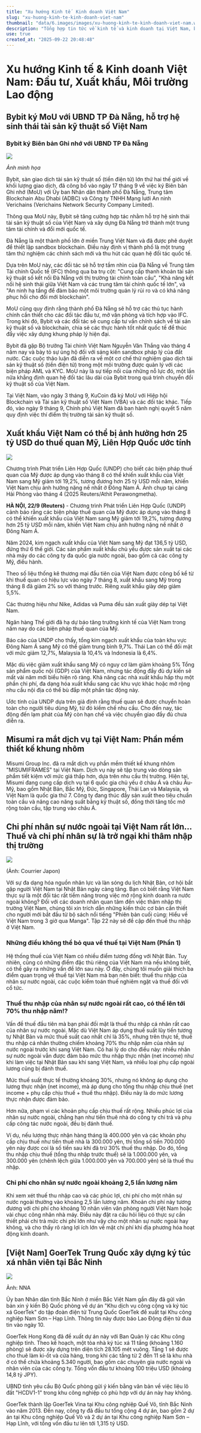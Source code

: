 ```yaml
---
title: "Xu hướng Kinh tế  Kinh doanh Việt Nam"
slug: "xu-huong-kinh-te-kinh-doanh-viet-nam"
thumbnail: "data/6.images/images/xu-huong-kinh-te-kinh-doanh-viet-nam.webp"
description: "Tổng hợp tin tức về kinh tế và kinh doanh tại Việt Nam, bao gồm hợp tác của Bybit tại Đà Nẵng, tác động thuế quan Mỹ lên xuất khẩu, dịch vụ mới của Misumi, chi phí nhân sự nước ngoài và dự án GoerTek."
use: true
created_at: "2025-09-22 20:48:48"
---
```


# Xu hướng Kinh tế & Kinh doanh Việt Nam: Đầu tư, Xuất khẩu, Môi trường Lao động

## Bybit ký MoU với UBND TP Đà Nẵng, hỗ trợ hệ sinh thái tài sản kỹ thuật số Việt Nam

### Bybit ký Biên bản Ghi nhớ với UBND TP Đà Nẵng

![](/images/20250922-00010003-neweco-000-2-view.webp)

*Ảnh minh họa*

Bybit, sàn giao dịch tài sản kỹ thuật số (tiền điện tử) lớn thứ hai thế giới về khối lượng giao dịch, đã công bố vào ngày 17 tháng 9 về việc ký Biên bản Ghi nhớ (MoU) với Ủy ban Nhân dân thành phố Đà Nẵng, Trung tâm Blockchain Abu Dhabi (ADBC) và Công ty TNHH Mạng lưới An ninh Verichains (Verichains Network Security Company Limited).

Thông qua MoU này, Bybit sẽ tăng cường hợp tác nhằm hỗ trợ hệ sinh thái tài sản kỹ thuật số của Việt Nam và xây dựng Đà Nẵng trở thành một trung tâm tài chính và đổi mới quốc tế.

Đà Nẵng là một thành phố lớn ở miền Trung Việt Nam và đã được phê duyệt để thiết lập sandbox blockchain. Điều này định vị thành phố là một trung tâm thử nghiệm các chính sách mới và thu hút các quan hệ đối tác quốc tế.

Dựa trên MoU này, các đối tác sẽ hỗ trợ tầm nhìn của Đà Nẵng về Trung tâm Tài chính Quốc tế (IFC) thông qua ba trụ cột: "Cung cấp thanh khoản tài sản kỹ thuật số kết nối Đà Nẵng với thị trường tài chính toàn cầu", "Khả năng kết nối hệ sinh thái giữa Việt Nam và các trung tâm tài chính quốc tế lớn", và "An ninh hạ tầng để đảm bảo một môi trường quản lý rủi ro và có khả năng phục hồi cho đổi mới blockchain".

MoU cũng quy định rằng thành phố Đà Nẵng sẽ hỗ trợ các thủ tục hành chính cần thiết cho các đối tác đầu tư, mở văn phòng và tích hợp vào IFC. Trong khi đó, Bybit và các đối tác sẽ cung cấp tư vấn chính sách về tài sản kỹ thuật số và blockchain, chia sẻ các thực hành tốt nhất quốc tế để thúc đẩy việc xây dựng khung pháp lý hiện đại.

Bybit đã gặp Bộ trưởng Tài chính Việt Nam Nguyễn Văn Thắng vào tháng 4 năm nay và bày tỏ sự ủng hộ đối với sáng kiến sandbox pháp lý của đất nước. Các cuộc thảo luận đã diễn ra về một cơ chế thử nghiệm giao dịch tài sản kỹ thuật số (tiền điện tử) trong một môi trường được quản lý với các biện pháp AML và KYC. MoU này là sự tiếp nối của những nỗ lực đó, một lần nữa khẳng định quan hệ đối tác lâu dài của Bybit trong quá trình chuyển đổi kỹ thuật số của Việt Nam.

Tại Việt Nam, vào ngày 3 tháng 9, KuCoin đã ký MoU với Hiệp hội Blockchain và Tài sản kỹ thuật số Việt Nam (VBA) và các đối tác khác. Tiếp đó, vào ngày 9 tháng 9, Chính phủ Việt Nam đã ban hành nghị quyết 5 năm quy định việc thí điểm thị trường tài sản kỹ thuật số.

## Xuất khẩu Việt Nam có thể bị ảnh hưởng hơn 25 tỷ USD do thuế quan Mỹ, Liên Hợp Quốc ước tính

![](/images/20250922-00000083-reut-000-1-view.webp)

Chương trình Phát triển Liên Hợp Quốc (UNDP) cho biết các biện pháp thuế quan của Mỹ được áp dụng vào tháng 8 có thể khiến xuất khẩu của Việt Nam sang Mỹ giảm tới 19,2%, tương đương hơn 25 tỷ USD mỗi năm, khiến Việt Nam chịu ảnh hưởng nặng nề nhất ở Đông Nam Á. Ảnh chụp tại cảng Hải Phòng vào tháng 4 (2025 Reuters/Athit Perawongmetha).

**HÀ NỘI, 22/9 (Reuters)** - Chương trình Phát triển Liên Hợp Quốc (UNDP) cảnh báo rằng các biện pháp thuế quan của Mỹ được áp dụng vào tháng 8 có thể khiến xuất khẩu của Việt Nam sang Mỹ giảm tới 19,2%, tương đương hơn 25 tỷ USD mỗi năm, khiến Việt Nam chịu ảnh hưởng nặng nề nhất ở Đông Nam Á.

Năm 2024, kim ngạch xuất khẩu của Việt Nam sang Mỹ đạt 136,5 tỷ USD, đứng thứ 6 thế giới. Các sản phẩm xuất khẩu chủ yếu được sản xuất tại các nhà máy do các công ty đa quốc gia nước ngoài, bao gồm cả các công ty Mỹ, điều hành.

Theo số liệu thống kê thương mại đầu tiên của Việt Nam được công bố kể từ khi thuế quan có hiệu lực vào ngày 7 tháng 8, xuất khẩu sang Mỹ trong tháng 8 đã giảm 2% so với tháng trước. Riêng xuất khẩu giày dép giảm 5,5%.

Các thương hiệu như Nike, Adidas và Puma đều sản xuất giày dép tại Việt Nam.

Ngân hàng Thế giới đã hạ dự báo tăng trưởng kinh tế của Việt Nam trong năm nay do các biện pháp thuế quan của Mỹ.

Báo cáo của UNDP cho thấy, tổng kim ngạch xuất khẩu của toàn khu vực Đông Nam Á sang Mỹ có thể giảm trung bình 9,7%. Thái Lan có thể đối mặt với mức giảm 12,7%, Malaysia là 10,4% và Indonesia là 6,4%.

Mặc dù việc giảm xuất khẩu sang Mỹ có nguy cơ làm giảm khoảng 5% Tổng sản phẩm quốc nội (GDP) của Việt Nam, nhưng tác động đầy đủ dự kiến sẽ mất vài năm mới biểu hiện rõ ràng. Khả năng các nhà xuất khẩu hấp thụ một phần chi phí, đa dạng hóa xuất khẩu sang các khu vực khác hoặc mở rộng nhu cầu nội địa có thể bù đắp một phần tác động này.

Ước tính của UNDP dựa trên giả định rằng thuế quan sẽ được chuyển hoàn toàn cho người tiêu dùng Mỹ, từ đó kiềm chế nhu cầu. Cho đến nay, tác động đến lạm phát của Mỹ còn hạn chế và việc chuyển giao đầy đủ chưa diễn ra.

## Misumi ra mắt dịch vụ tại Việt Nam: Phần mềm thiết kế khung nhôm

Misumi Group Inc. đã ra mắt dịch vụ phần mềm thiết kế khung nhôm "MISUMIFRAMES" tại Việt Nam. Dịch vụ này sẽ tập trung vào dòng sản phẩm tiết kiệm với mức giá thấp hơn, dựa trên nhu cầu thị trường. Hiện tại, Misumi đang cung cấp dịch vụ tại 6 quốc gia chủ yếu ở châu Á và châu Âu-Mỹ, bao gồm Nhật Bản, Bắc Mỹ, Đức, Singapore, Thái Lan và Malaysia, và Việt Nam là quốc gia thứ 7. Công ty đang thúc đẩy sản xuất theo tiêu chuẩn toàn cầu và nâng cao năng suất bằng kỹ thuật số, đồng thời tăng tốc mở rộng toàn cầu, tập trung vào châu Á.

## Chi phí nhân sự nước ngoài tại Việt Nam rất lớn... Thuế và chi phí nhân sự là trở ngại khi thâm nhập thị trường

![](/images/20250922-00000001-courrier-000-1-view.webp)

(Ảnh: Courrier Japon)

Với sự đa dạng hóa nguồn nhân lực và làn sóng du lịch Nhật Bản, cơ hội bắt gặp người Việt Nam tại Nhật Bản ngày càng tăng. Bạn có biết rằng Việt Nam thực sự là một đối tác rất tiềm năng trong việc mở rộng kinh doanh ra nước ngoài không? Đối với các doanh nhân quan tâm đến việc thâm nhập thị trường Việt Nam, chúng tôi xin trích dẫn những kiến thức cơ bản cần thiết cho người mới bắt đầu từ bộ sách nổi tiếng "Phiên bản cuối cùng: Hiểu về Việt Nam trong 3 giờ qua Manga".
Tập 22 này sẽ đề cập đến thuế thu nhập ở Việt Nam.

### Những điều không thể bỏ qua về thuế tại Việt Nam (Phần 1)

Hệ thống thuế của Việt Nam có nhiều điểm tương đồng với Nhật Bản. Tuy nhiên, cũng có những điểm đặc thù riêng của Việt Nam mà nếu không biết, có thể gây ra những vấn đề lớn sau này.
Ở đây, chúng tôi muốn giải thích ba điểm quan trọng về thuế tại Việt Nam mà bạn nên biết: thuế thu nhập của nhân sự nước ngoài, các cuộc kiểm toán thuế nghiêm ngặt và thuế đối với cổ tức.

### Thuế thu nhập của nhân sự nước ngoài rất cao, có thể lên tới 70% thu nhập năm!?

Vấn đề thuế đầu tiên mà bạn phải đối mặt là thuế thu nhập cá nhân rất cao của nhân sự nước ngoài. Mặc dù Việt Nam áp dụng thuế suất lũy tiến tương tự Nhật Bản và mức thuế suất cao nhất chỉ là 35%, nhưng trên thực tế, thuế thu nhập cá nhân thường chiếm khoảng 70% thu nhập năm của nhân sự nước ngoài trước khi sang Việt Nam.
Có hai lý do cho điều này: nhiều nhân sự nước ngoài vẫn được đảm bảo mức thu nhập thực nhận (net income) như khi làm việc tại Nhật Bản sau khi sang Việt Nam, và nhiều loại phụ cấp ngoài lương cũng bị đánh thuế.

Mức thuế suất thực tế thường khoảng 30%, nhưng nó không áp dụng cho lương thực nhận (net income), mà áp dụng cho tổng thu nhập chịu thuế (net income + phụ cấp chịu thuế + thuế thu nhập). Điều này là do mức lương thực nhận được đảm bảo.

Hơn nữa, phạm vi các khoản phụ cấp chịu thuế rất rộng. Nhiều phúc lợi của nhân sự nước ngoài, chẳng hạn như tiền thuê nhà do công ty chi trả và phụ cấp công tác nước ngoài, đều bị đánh thuế.

Ví dụ, nếu lương thực nhận hàng tháng là 400.000 yên và các khoản phụ cấp chịu thuế như tiền thuê nhà là 300.000 yên, thì tổng số tiền 700.000 yên này được coi là số tiền sau khi đã trừ 30% thuế thu nhập. Do đó, tổng thu nhập chịu thuế (tổng thu nhập trước thuế) sẽ là 1.000.000 yên, và 300.000 yên (chênh lệch giữa 1.000.000 yên và 700.000 yên) sẽ là thuế thu nhập.

### Chi phí cho nhân sự nước ngoài khoảng 2,5 lần lương năm

Khi xem xét thuế thu nhập cao và các phúc lợi, chi phí cho một nhân sự nước ngoài thường vào khoảng 2,5 lần lương năm.
Khoản chi phí này tương đương với chi phí cho khoảng 10 nhân viên văn phòng người Việt Nam hoặc vài chục công nhân nhà máy.
Điều này đặt ra câu hỏi liệu có thực sự cần thiết phải chi trả mức chi phí lớn như vậy cho một nhân sự nước ngoài hay không, và cho thấy rõ ràng lợi ích lớn về mặt chi phí khi địa phương hóa hoạt động kinh doanh.

## [Việt Nam] GoerTek Trung Quốc xây dựng ký túc xá nhân viên tại Bắc Ninh

![](/images/20250922-00000007-nna_kyodo-000-1-view.webp)

Ảnh: NNA

Ủy ban Nhân dân tỉnh Bắc Ninh ở miền Bắc Việt Nam gần đây đã gửi văn bản xin ý kiến Bộ Quốc phòng về dự án "Khu dịch vụ công cộng và ký túc xá GoerTek" do tập đoàn điện tử Trung Quốc GoerTek đề xuất tại Khu công nghiệp Nam Sơn – Hạp Lĩnh. Thông tin này được báo Lao Động điện tử đưa tin vào ngày 10.

GoerTek Hong Kong đã đề xuất dự án này với Ban Quản lý các Khu công nghiệp tỉnh. Theo kế hoạch, một tòa nhà ký túc xá 11 tầng (khoảng 1.160 phòng) sẽ được xây dựng trên diện tích 28.105 mét vuông. Tầng 1 sẽ được cho thuê làm ki-ốt và cửa hàng, trong khi các tầng từ 2 đến 11 sẽ là khu nhà ở có thể chứa khoảng 5.340 người, bao gồm các chuyên gia nước ngoài và nhân viên của các công ty. Tổng vốn đầu tư khoảng 100 triệu USD (khoảng 14,8 tỷ JPY).

UBND tỉnh yêu cầu Bộ Quốc phòng gửi ý kiến bằng văn bản về việc liệu lô đất "HCDV1-1" trong khu công nghiệp có phù hợp với dự án này hay không.

GoerTek thành lập GoerTek Vina tại Khu công nghiệp Quế Võ, tỉnh Bắc Ninh vào năm 2013. Đến nay, công ty đã đầu tư tổng cộng 4 dự án, bao gồm 2 dự án tại Khu công nghiệp Quế Võ và 2 dự án tại Khu công nghiệp Nam Sơn – Hạp Lĩnh, với tổng vốn đầu tư lên tới 1,315 tỷ USD.